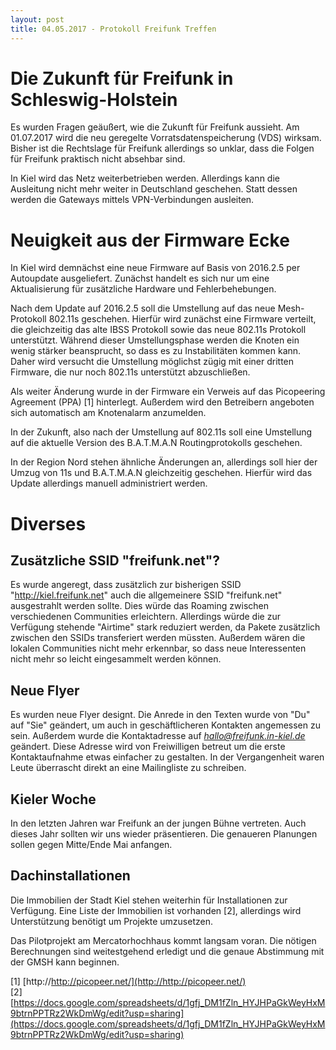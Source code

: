 ```yaml
---
layout: post
title: 04.05.2017 - Protokoll Freifunk Treffen
---
```

# Die Zukunft für Freifunk in Schleswig-Holstein

Es wurden Fragen geäußert, wie die Zukunft für Freifunk aussieht. Am 01.07.2017 wird die neu geregelte Vorratsdatenspeicherung (VDS) wirksam. Bisher ist die Rechtslage für Freifunk allerdings so unklar, dass die Folgen für Freifunk praktisch nicht absehbar sind.

In Kiel wird das Netz weiterbetrieben werden. Allerdings kann die Ausleitung nicht mehr weiter in Deutschland geschehen. Statt dessen werden die Gateways mittels VPN-Verbindungen ausleiten.

# Neuigkeit aus der Firmware Ecke

In Kiel wird demnächst eine neue Firmware auf Basis von 2016.2.5 per Autoupdate ausgeliefert. Zunächst handelt es sich nur um eine Aktualisierung für zusätzliche Hardware und Fehlerbehebungen.

Nach dem Update auf 2016.2.5 soll die Umstellung auf das neue Mesh-Protokoll 802.11s geschehen. Hierfür wird zunächst eine Firmware verteilt, die gleichzeitig das alte IBSS Protokoll sowie das neue 802.11s Protokoll unterstützt. Während dieser Umstellungsphase werden die Knoten ein wenig stärker beansprucht, so dass es zu Instabilitäten kommen kann.
Daher wird versucht die Umstellung möglichst zügig mit einer dritten Firmware, die nur noch 802.11s unterstützt abzuschließen.

Als weiter Änderung wurde in der Firmware ein Verweis auf das Picopeering Agreement (PPA) [1] hinterlegt. Außerdem wird den Betreibern angeboten sich automatisch am Knotenalarm anzumelden.

In der Zukunft, also nach der Umstellung auf 802.11s soll eine Umstellung auf die aktuelle Version des B.A.T.M.A.N Routingprotokolls geschehen.

In der Region Nord stehen ähnliche Änderungen an, allerdings soll hier der Umzug von 11s und B.A.T.M.A.N gleichzeitig geschehen. Hierfür wird das Update allerdings manuell administriert werden.

# Diverses

## Zusätzliche SSID "freifunk.net"?

Es wurde angeregt, dass zusätzlich zur bisherigen SSID "http://kiel.freifunk.net" auch die allgemeinere SSID "freifunk.net" ausgestrahlt werden sollte. Dies würde das Roaming zwischen verschiedenen Communities erleichtern. Allerdings würde die zur Verfügung stehende "Airtime" stark reduziert werden, da Pakete zusätzlich zwischen den SSIDs transferiert werden müssten.
Außerdem wären die lokalen Communities nicht mehr erkennbar, so dass neue Interessenten nicht mehr so leicht eingesammelt werden können.

## Neue Flyer

Es wurden neue Flyer designt. Die Anrede in den Texten wurde von "Du" auf "Sie" geändert, um auch in geschäftlicheren Kontakten angemessen zu sein. Außerdem wurde die Kontaktadresse auf *hallo@freifunk.in-kiel.de* geändert. Diese Adresse wird von Freiwilligen betreut um die erste Kontaktaufnahme etwas einfacher zu gestalten. In der Vergangenheit waren Leute überrascht direkt an eine Mailingliste zu schreiben.

## Kieler Woche

In den letzten Jahren war Freifunk an der jungen Bühne vertreten. Auch dieses Jahr sollten wir uns wieder präsentieren. Die genaueren Planungen sollen gegen Mitte/Ende Mai anfangen.

## Dachinstallationen

Die Immobilien der Stadt Kiel stehen weiterhin für Installationen zur Verfügung.
Eine Liste der Immobilien ist vorhanden [2], allerdings wird Unterstützung benötigt um Projekte umzusetzen.

Das Pilotprojekt am Mercatorhochhaus kommt langsam voran. Die nötigen Berechnungen sind weitestgehend erledigt und die genaue Abstimmung mit der GMSH kann beginnen.

[1] [http://http://picopeer.net/](http://http://picopeer.net/)  
[2] [https://docs.google.com/spreadsheets/d/1gfj_DM1fZln_HYJHPaGkWeyHxM9btrnPPTRz2WkDmWg/edit?usp=sharing](https://docs.google.com/spreadsheets/d/1gfj_DM1fZln_HYJHPaGkWeyHxM9btrnPPTRz2WkDmWg/edit?usp=sharing)
